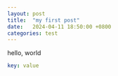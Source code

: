 ```yaml
---
layout: post
title:  "my first post"
date:   2024-04-11 18:50:00 +0800
categories: test
---
```


hello, world

``` yaml
key: value
```

